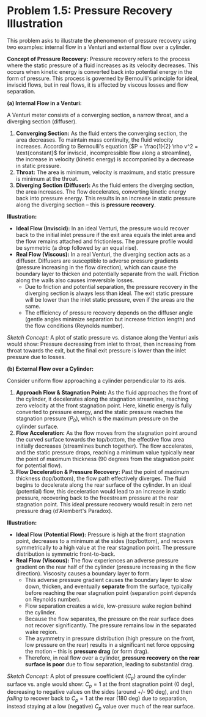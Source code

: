 # Problem 1.5: Pressure Recovery Illustration

This problem asks to illustrate the phenomenon of pressure recovery using two examples: internal flow in a Venturi and external flow over a cylinder.

**Concept of Pressure Recovery:**
Pressure recovery refers to the process where the static pressure of a fluid increases as its velocity decreases. This occurs when kinetic energy is converted back into potential energy in the form of pressure. This process is governed by Bernoulli's principle for ideal, inviscid flows, but in real flows, it is affected by viscous losses and flow separation.

**(a) Internal Flow in a Venturi:**

A Venturi meter consists of a converging section, a narrow throat, and a diverging section (diffuser).

1.  **Converging Section:** As the fluid enters the converging section, the area decreases. To maintain mass continuity, the fluid velocity increases. According to Bernoulli's equation ($P + \frac{1}{2} \rho v^2 = \text{constant}$ for inviscid, incompressible flow along a streamline), the increase in velocity (kinetic energy) is accompanied by a decrease in static pressure.
2.  **Throat:** The area is minimum, velocity is maximum, and static pressure is minimum at the throat.
3.  **Diverging Section (Diffuser):** As the fluid enters the diverging section, the area increases. The flow decelerates, converting kinetic energy back into pressure energy. This results in an increase in static pressure along the diverging section – this is **pressure recovery**.

**Illustration:**
*   **Ideal Flow (Inviscid):** In an ideal Venturi, the pressure would recover back to the initial inlet pressure if the exit area equals the inlet area and the flow remains attached and frictionless. The pressure profile would be symmetric (a drop followed by an equal rise).
*   **Real Flow (Viscous):** In a real Venturi, the diverging section acts as a diffuser. Diffusers are susceptible to adverse pressure gradients (pressure increasing in the flow direction), which can cause the boundary layer to thicken and potentially separate from the wall. Friction along the walls also causes irreversible losses.
    *   Due to friction and potential separation, the pressure recovery in the diverging section is always less than ideal. The exit static pressure will be lower than the inlet static pressure, even if the areas are the same.
    *   The efficiency of pressure recovery depends on the diffuser angle (gentle angles minimize separation but increase friction length) and the flow conditions (Reynolds number).

*Sketch Concept:* A plot of static pressure vs. distance along the Venturi axis would show: Pressure decreasing from inlet to throat, then increasing from throat towards the exit, but the final exit pressure is lower than the inlet pressure due to losses.

**(b) External Flow over a Cylinder:**

Consider uniform flow approaching a cylinder perpendicular to its axis.

1.  **Approach Flow & Stagnation Point:** As the fluid approaches the front of the cylinder, it decelerates along the stagnation streamline, reaching zero velocity at the front stagnation point. Here, kinetic energy is fully converted to pressure energy, and the static pressure reaches the stagnation pressure ($P_0$), which is the maximum pressure on the cylinder surface.
2.  **Flow Acceleration:** As the flow moves from the stagnation point around the curved surface towards the top/bottom, the effective flow area initially decreases (streamlines bunch together). The flow accelerates, and the static pressure drops, reaching a minimum value typically near the point of maximum thickness (90 degrees from the stagnation point for potential flow).
3.  **Flow Deceleration & Pressure Recovery:** Past the point of maximum thickness (top/bottom), the flow path effectively diverges. The fluid begins to decelerate along the rear surface of the cylinder. In an ideal (potential) flow, this deceleration would lead to an increase in static pressure, recovering back to the freestream pressure at the rear stagnation point. This ideal pressure recovery would result in zero net pressure drag (d'Alembert's Paradox).

**Illustration:**
*   **Ideal Flow (Potential Flow):** Pressure is high at the front stagnation point, decreases to a minimum at the sides (top/bottom), and recovers symmetrically to a high value at the rear stagnation point. The pressure distribution is symmetric front-to-back.
*   **Real Flow (Viscous):** The flow experiences an adverse pressure gradient on the rear half of the cylinder (pressure increasing in the flow direction). Viscosity causes a boundary layer to form.
    *   This adverse pressure gradient causes the boundary layer to slow down, thicken, and eventually **separate** from the surface, typically before reaching the rear stagnation point (separation point depends on Reynolds number).
    *   Flow separation creates a wide, low-pressure wake region behind the cylinder.
    *   Because the flow separates, the pressure on the rear surface does not recover significantly. The pressure remains low in the separated wake region.
    *   The asymmetry in pressure distribution (high pressure on the front, low pressure on the rear) results in a significant net force opposing the motion – this is **pressure drag** (or form drag).
    *   Therefore, in real flow over a cylinder, **pressure recovery on the rear surface is poor** due to flow separation, leading to substantial drag.

*Sketch Concept:* A plot of pressure coefficient ($C_p$) around the cylinder surface vs. angle would show: $C_p=1$ at the front stagnation point (0 deg), decreasing to negative values on the sides (around +/- 90 deg), and then *failing* to recover back to $C_p=1$ at the rear (180 deg) due to separation, instead staying at a low (negative) $C_p$ value over much of the rear surface.
